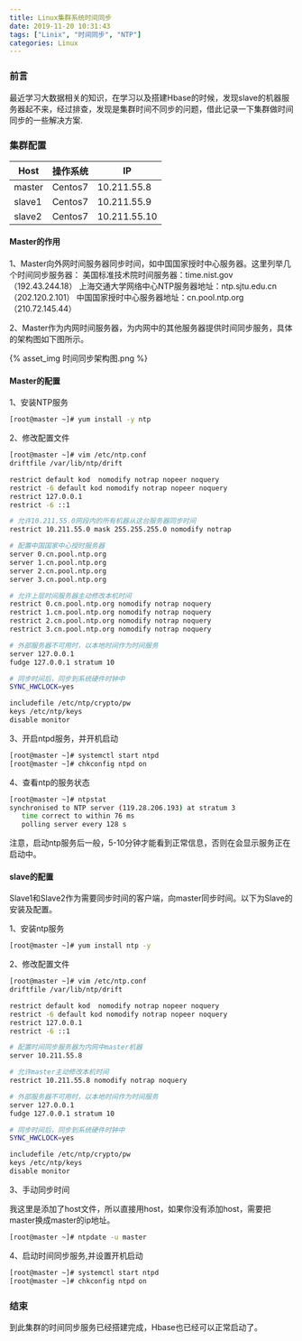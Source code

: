 ```yaml
---
title: Linux集群系统时间同步
date: 2019-11-20 10:31:43
tags: ["Linix", "时间同步", "NTP"]
categories: Linux
---
```


### 前言

最近学习大数据相关的知识，在学习以及搭建Hbase的时候，发现slave的机器服务器起不来，经过排查，发现是集群时间不同步的问题，借此记录一下集群做时间同步的一些解决方案.

### 集群配置

|Host|操作系统|IP|
|----|---|---|
|master|Centos7|10.211.55.8 |
|slave1|Centos7|10.211.55.9 |
|slave2|Centos7|10.211.55.10 |

#### Master的作用

1、Master向外网时间服务器同步时间，如中国国家授时中心服务器。这里列举几个时间同步服务器：
美国标准技术院时间服务器：time.nist.gov（192.43.244.18）
上海交通大学网络中心NTP服务器地址：ntp.sjtu.edu.cn（202.120.2.101）
中国国家授时中心服务器地址：cn.pool.ntp.org（210.72.145.44）

2、Master作为内网时间服务器，为内网中的其他服务器提供时间同步服务，具体的架构图如下图所示。

{% asset_img 时间同步架构图.png %}

#### Master的配置

1、安装NTP服务

```bash
[root@master ~]# yum install -y ntp 
```

2、修改配置文件

```bash
[root@master ~]# vim /etc/ntp.conf
driftfile /var/lib/ntp/drift

restrict default kod  nomodify notrap nopeer noquery
restrict -6 default kod nomodify notrap nopeer noquery
restrict 127.0.0.1 
restrict -6 ::1

# 允许10.211.55.0网段内的所有机器从这台服务器同步时间
restrict 10.211.55.0 mask 255.255.255.0 nomodify notrap

# 配置中国国家中心授时服务器
server 0.cn.pool.ntp.org
server 1.cn.pool.ntp.org
server 2.cn.pool.ntp.org
server 3.cn.pool.ntp.org

# 允许上层时间服务器主动修改本机时间
restrict 0.cn.pool.ntp.org nomodify notrap noquery
restrict 1.cn.pool.ntp.org nomodify notrap noquery
restrict 2.cn.pool.ntp.org nomodify notrap noquery
restrict 3.cn.pool.ntp.org nomodify notrap noquery

# 外部服务器不可用时，以本地时间作为时间服务
server 127.0.0.1
fudge 127.0.0.1 stratum 10

# 同步时间后，同步到系统硬件时钟中
SYNC_HWCLOCK=yes

includefile /etc/ntp/crypto/pw
keys /etc/ntp/keys
disable monitor
```

3、开启ntpd服务，并开机启动

```bash
[root@master ~]# systemctl start ntpd
[root@master ~]# chkconfig ntpd on
```
4、查看ntp的服务状态

```bash
[root@master ~]# ntpstat 
synchronised to NTP server (119.28.206.193) at stratum 3
   time correct to within 76 ms
   polling server every 128 s
```

注意，启动ntp服务后一般，5-10分钟才能看到正常信息，否则在会显示服务正在启动中。

#### slave的配置

Slave1和Slave2作为需要同步时间的客户端，向master同步时间。以下为Slave的安装及配置。

1、安装ntp服务

```bash
[root@master ~]# yum install ntp -y 
```

2、修改配置文件

```bash
[root@master ~]# vim /etc/ntp.conf
driftfile /var/lib/ntp/drift

restrict default kod  nomodify notrap nopeer noquery
restrict -6 default kod nomodify notrap nopeer noquery
restrict 127.0.0.1 
restrict -6 ::1

# 配置时间同步服务器为内网中master机器
server 10.211.55.8

# 允许master主动修改本机时间
restrict 10.211.55.8 nomodify notrap noquery

# 外部服务器不可用时，以本地时间作为时间服务
server 127.0.0.1
fudge 127.0.0.1 stratum 10

# 同步时间后，同步到系统硬件时钟中
SYNC_HWCLOCK=yes

includefile /etc/ntp/crypto/pw
keys /etc/ntp/keys
disable monitor
```

3、手动同步时间

我这里是添加了host文件，所以直接用host，如果你没有添加host，需要把master换成master的ip地址。

```bash
[root@master ~]# ntpdate -u master
```

4、启动时间同步服务,并设置开机启动

```bash
[root@master ~]# systemctl start ntpd
[root@master ~]# chkconfig ntpd on
```
### 结束

到此集群的时间同步服务已经搭建完成，Hbase也已经可以正常启动了。

<br>
<br>
<br>

<script async src="//pagead2.googlesyndication.com/pagead/js/adsbygoogle.js"></script>
<!-- 信息流广告 -->
<ins class="adsbygoogle"
     style="display:block"
     data-ad-client="ca-pub-4127326375481893"
     data-ad-slot="9105526840"
     data-ad-format="auto"
     data-full-width-responsive="true"></ins>
<script>
(adsbygoogle = window.adsbygoogle || []).push({});
</script>